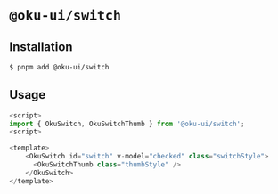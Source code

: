 # `@oku-ui/switch`

## Installation

```sh
$ pnpm add @oku-ui/switch
```

## Usage

```ts
<script>
import { OkuSwitch, OkuSwitchThumb } from '@oku-ui/switch';
<script>

<template>
    <OkuSwitch id="switch" v-model="checked" class="switchStyle">
      <OkuSwitchThumb class="thumbStyle" />
    </OkuSwitch>
</template>
```
